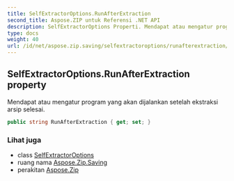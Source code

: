```yaml
---
title: SelfExtractorOptions.RunAfterExtraction
second_title: Aspose.ZIP untuk Referensi .NET API
description: SelfExtractorOptions Properti. Mendapat atau mengatur program yang akan dijalankan setelah ekstraksi arsip selesai.
type: docs
weight: 40
url: /id/net/aspose.zip.saving/selfextractoroptions/runafterextraction/
---
```

## SelfExtractorOptions.RunAfterExtraction property

Mendapat atau mengatur program yang akan dijalankan setelah ekstraksi arsip selesai.

```csharp
public string RunAfterExtraction { get; set; }
```

### Lihat juga

* class [SelfExtractorOptions](../)
* ruang nama [Aspose.Zip.Saving](../../selfextractoroptions/)
* perakitan [Aspose.Zip](../../../)


